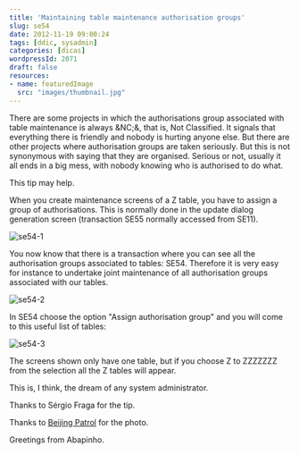 ```yaml
---
title: 'Maintaining table maintenance authorisation groups'
slug: se54
date: 2012-11-19 09:00:24
tags: [ddic, sysadmin]
categories: [dicas]
wordpressId: 2071
draft: false
resources:
- name: featuredImage
  src: "images/thumbnail.jpg"
---
```

There are some projects in which the authorisations group associated with table maintenance is always &NC;&, that is, Not Classified. It signals that everything there is friendly and nobody is hurting anyone else. But there are other projects where authorisation groups are taken seriously. But this is not synonymous with saying that they are organised. Serious or not, usually it all ends in a big mess, with nobody knowing who is authorised to do what.

This tip may help.

<!--more-->

When you create maintenance screens of a Z table, you have to assign a group of authorisations. This is normally done in the update dialog generation screen (transaction SE55 normally accessed from SE11).

![][1]

You now know that there is a transaction where you can see all the authorisation groups associated to tables: SE54. Therefore it is very easy for instance to undertake joint maintenance of all authorisation groups associated with our tables.

![][2]

In SE54 choose the option "Assign authorisation group" and you will come to this useful list of tables:

![][3]

The screens shown only have one table, but if you choose Z to ZZZZZZZ from the selection all the Z tables will appear.

This is, I think, the dream of any system administrator.

Thanks to Sérgio Fraga for the tip.

Thanks to [Beijing Patrol][4] for the photo.

Greetings from Abapinho.

   [1]: images/se54-1.png (se54-1)
   [2]: images/se54-2.png (se54-2)
   [3]: images/se54-3.png (se54-3)
   [4]: http://www.flickr.com/photos/securityguard/3575140798/
